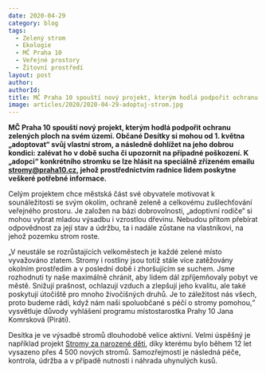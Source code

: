 ```yaml
---
date: 2020-04-29
category: blog
tags: 
  - Zelený strom
  - Ekologie
  - MČ Praha 10
  - Veřejné prostory
  - Žitovní prostředí
layout: post
author: 
authorId: 
title: MČ Praha 10 spouští nový projekt, kterým hodlá podpořit ochranu zelených ploch na svém území.
image: articles/2020/2020-04-29-adoptuj-strom.jpg
---
```

**MČ Praha 10 spouští nový projekt, kterým hodlá podpořit ochranu zelených ploch na svém území.
Občané Desítky si mohou od 1. května „adoptovat“ svůj vlastní strom, a následně dohlížet na jeho dobrou kondici: zalévat ho v době sucha či upozornit na případné poškození. K „adopci“ konkrétního stromku se lze hlásit na speciálně zřízeném emailu <stromy@praha10.cz>, jehož prostřednictvím radnice lidem poskytne veškeré potřebné informace.**

Celým projektem chce městská část své obyvatele motivovat k sounáležitosti se svým okolím, ochraně zeleně a celkovému zušlechťování veřejného prostoru. Je založen na bázi dobrovolnosti, „adoptivní rodiče“ si mohou vybrat mladou výsadbu i vzrostlou dřevinu. Nebudou přitom přebírat odpovědnost za její stav a údržbu, ta i nadále zůstane na vlastníkovi, na jehož pozemku strom roste.

„V neustále se rozrůstajících velkoměstech je každé zelené místo vyvažováno zlatem. Stromy i rostliny jsou totiž stále více zatěžovány okolním prostředím a v poslední době i zhoršujícím se suchem. Jsme rozhodnuti ty naše maximálně chránit, aby lidem dál zpříjemňovaly pobyt ve městě. Snižují prašnost, ochlazují vzduch a zlepšují jeho kvalitu, ale také poskytují útočiště pro mnoho živočišných druhů. Je to záležitost nás všech, proto budeme rádi, když nám naši spoluobčané s péčí o stromy pomohou,“ vysvětluje důvody vyhlášení programu místostarostka Prahy 10 Jana Komrsková (Piráti).

Desítka je ve výsadbě stromů dlouhodobě velice aktivní. Velmi úspěšný je například projekt [Stromy za narozené děti](https://verejneprostory.cz/aktivity-a-verejne-prostory/menime-verejne-prostory/stromy-za-narozene-deti.aspx), díky kterému bylo během 12 let vysazeno přes 4 500 nových stromů. Samozřejmostí je následná péče, kontrola, údržba a v případě nutnosti i náhrada uhynulých kusů.
